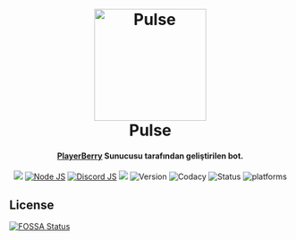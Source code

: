 <h1 align="center">
  <br>
  <a href="https://discordapp.com"><img src="http://i.imgur.com/ksz9FHE.png" alt="Pulse" width="200"></a>
  <br>
  Pulse
  <br>
</h1>
<h4 align="center"><a href="https://discord.gg/NamZayP" target="_blank">PlayerBerry</a> Sunucusu tarafından geliştirilen bot.</h4>
<p align="center">
  <a><img src="https://david-dm.org/kendinikertenkelebek/Pulse.svg"></a>
  <a href="http://nodejs.org"><img src="https://img.shields.io/badge/Node.js-10.7.0-blue.svg" alt="Node JS"></a>
  <a href="https://discord.js.org/"><img src="https://img.shields.io/badge/Discord.js-12.0.0%23dev-blue.svg" alt="Discord JS"></a>
<a href="https://app.fossa.io/projects/git%2Bgithub.com%2Fkendinikertenkelebek%2FPulse?ref=badge_shield" alt="FOSSA Status"><img src="https://app.fossa.io/api/projects/git%2Bgithub.com%2Fkendinikertenkelebek%2FPulse.svg?type=shield"/></a>
  <a><img src="https://img.shields.io/badge/Version-0.9.0-blue.svg" alt="Version"></a>
  <a><img src="https://img.shields.io/badge/codacy-A-green.svg" alt="Codacy"</a>
  <a><img src="https://img.shields.io/badge/status-BETA-orenge.svg" alt="Status"</a>
  <a><img src="https://img.shields.io/badge/platform-mac%20%7C%20linux%20%7C%20win-red.svg" alt="platforms"</a>
</p>


## License
[![FOSSA Status](https://app.fossa.io/api/projects/git%2Bgithub.com%2Fkendinikertenkelebek%2FPulse.svg?type=large)](https://app.fossa.io/projects/git%2Bgithub.com%2Fkendinikertenkelebek%2FPulse?ref=badge_large)